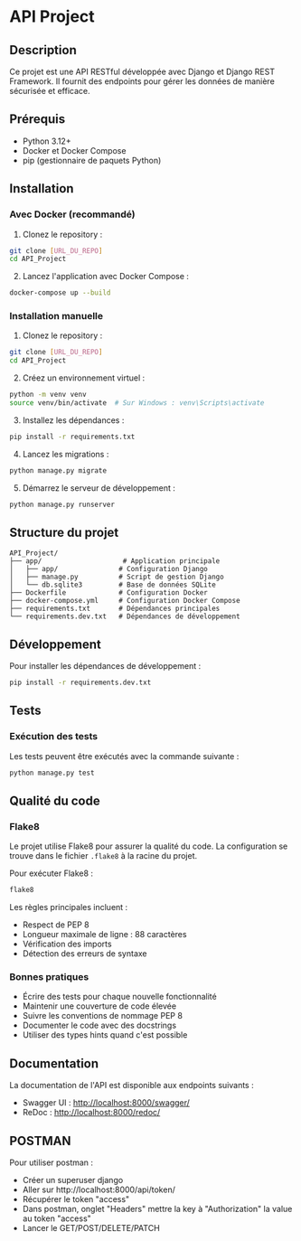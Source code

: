 # API Project

## Description
Ce projet est une API RESTful développée avec Django et Django REST Framework. Il fournit des endpoints pour gérer les données de manière sécurisée et efficace.

## Prérequis
- Python 3.12+
- Docker et Docker Compose
- pip (gestionnaire de paquets Python)

## Installation

### Avec Docker (recommandé)
1. Clonez le repository :
```bash
git clone [URL_DU_REPO]
cd API_Project
```

2. Lancez l'application avec Docker Compose :
```bash
docker-compose up --build
```

### Installation manuelle
1. Clonez le repository :
```bash
git clone [URL_DU_REPO]
cd API_Project
```

2. Créez un environnement virtuel :
```bash
python -m venv venv
source venv/bin/activate  # Sur Windows : venv\Scripts\activate
```

3. Installez les dépendances :
```bash
pip install -r requirements.txt
```

4. Lancez les migrations :
```bash
python manage.py migrate
```

5. Démarrez le serveur de développement :
```bash
python manage.py runserver
```

## Structure du projet
```
API_Project/
├── app/                    # Application principale
│   ├── app/               # Configuration Django
│   ├── manage.py          # Script de gestion Django
│   └── db.sqlite3         # Base de données SQLite
├── Dockerfile             # Configuration Docker
├── docker-compose.yml     # Configuration Docker Compose
├── requirements.txt       # Dépendances principales
└── requirements.dev.txt   # Dépendances de développement
```

## Développement
Pour installer les dépendances de développement :
```bash
pip install -r requirements.dev.txt
```

## Tests

### Exécution des tests
Les tests peuvent être exécutés avec la commande suivante :
```bash
python manage.py test
```


## Qualité du code

### Flake8
Le projet utilise Flake8 pour assurer la qualité du code. La configuration se trouve dans le fichier `.flake8` à la racine du projet.

Pour exécuter Flake8 :
```bash
flake8
```

Les règles principales incluent :
- Respect de PEP 8
- Longueur maximale de ligne : 88 caractères
- Vérification des imports
- Détection des erreurs de syntaxe

### Bonnes pratiques
- Écrire des tests pour chaque nouvelle fonctionnalité
- Maintenir une couverture de code élevée
- Suivre les conventions de nommage PEP 8
- Documenter le code avec des docstrings
- Utiliser des types hints quand c'est possible

## Documentation

La documentation de l'API est disponible aux endpoints suivants :

- Swagger UI : [http://localhost:8000/swagger/](http://localhost:8000/swagger/)
- ReDoc : [http://localhost:8000/redoc/](http://localhost:8000/redoc/)

## POSTMAN

Pour utiliser postman :

- Créer un superuser django
- Aller sur http://localhost:8000/api/token/
- Récupérer le token "access"
- Dans postman, onglet "Headers" mettre la key à "Authorization" la value au token "access"
- Lancer le GET/POST/DELETE/PATCH

